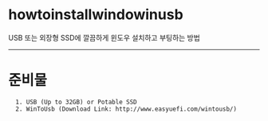 # howtoinstallwindowinusb
USB 또는 외장형 SSD에 깔끔하게 윈도우 설치하고 부팅하는 방법

---------------------------------------

# 준비물

```
  1. USB (Up to 32GB) or Potable SSD
  2. WinToUsb (Download Link: http://www.easyuefi.com/wintousb/)
```
  
  
